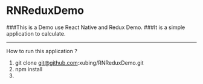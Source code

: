 # RNReduxDemo
###This is a Demo use React Native and Redux Demo.
###It is a simple application to calculate.

---
How to run this application ?

1. git clone git@github.com:xubing/RNReduxDemo.git
2. npm install 
3. 

